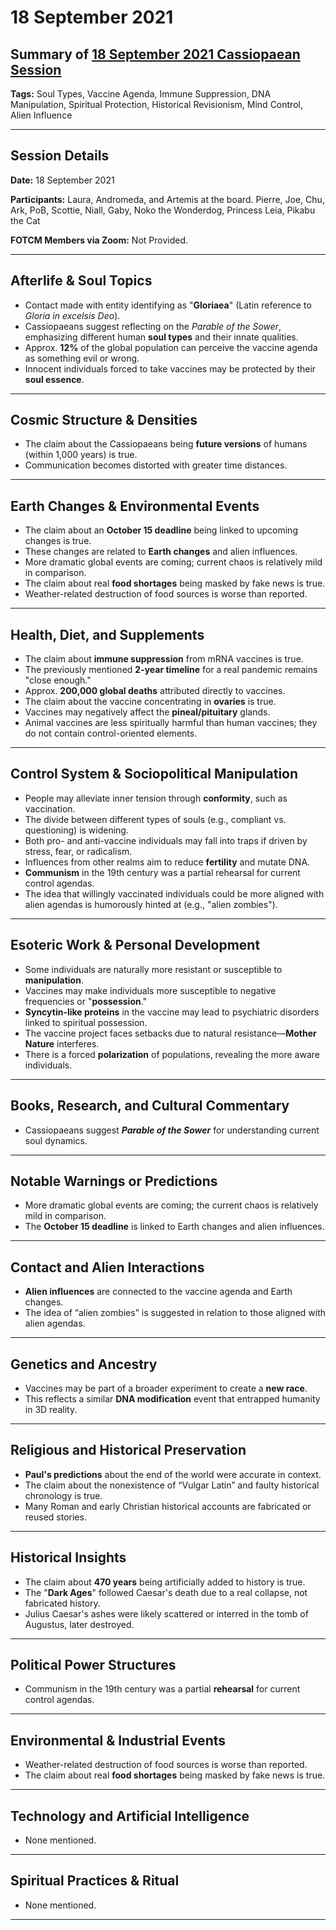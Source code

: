 # 18 September 2021

## Summary of [18 September 2021 Cassiopaean Session](https://cassiopaea.org/forum/threads/session-18-september-2021.51079/)

**Tags:** Soul Types, Vaccine Agenda, Immune Suppression, DNA Manipulation, Spiritual Protection, Historical Revisionism, Mind Control, Alien Influence

---


## Session Details

**Date:** 18 September 2021

**Participants:** Laura, Andromeda, and Artemis at the board. Pierre, Joe, Chu, Ark, PoB, Scottie, Niall, Gaby, Noko the Wonderdog, Princess Leia, Pikabu the Cat

**FOTCM Members via Zoom:** Not Provided.

---


## Afterlife & Soul Topics

- Contact made with entity identifying as "**Gloriaea**" (Latin reference to *Gloria in excelsis Deo*).
- Cassiopaeans suggest reflecting on the *Parable of the Sower*, emphasizing different human **soul types** and their innate qualities.
- Approx. **12%** of the global population can perceive the vaccine agenda as something evil or wrong.
- Innocent individuals forced to take vaccines may be protected by their **soul essence**.

---


## Cosmic Structure & Densities

- The claim about the Cassiopaeans being **future versions** of humans (within 1,000 years) is true.
- Communication becomes distorted with greater time distances.

---


## Earth Changes & Environmental Events

- The claim about an **October 15 deadline** being linked to upcoming changes is true.
- These changes are related to **Earth changes** and alien influences.
- More dramatic global events are coming; current chaos is relatively mild in comparison.
- The claim about real **food shortages** being masked by fake news is true.
- Weather-related destruction of food sources is worse than reported.

---


## Health, Diet, and Supplements

- The claim about **immune suppression** from mRNA vaccines is true.
- The previously mentioned **2-year timeline** for a real pandemic remains "close enough."
- Approx. **200,000 global deaths** attributed directly to vaccines.
- The claim about the vaccine concentrating in **ovaries** is true.
- Vaccines may negatively affect the **pineal/pituitary** glands.
- Animal vaccines are less spiritually harmful than human vaccines; they do not contain control-oriented elements.

---


## Control System & Sociopolitical Manipulation

- People may alleviate inner tension through **conformity**, such as vaccination.
- The divide between different types of souls (e.g., compliant vs. questioning) is widening.
- Both pro- and anti-vaccine individuals may fall into traps if driven by stress, fear, or radicalism.
- Influences from other realms aim to reduce **fertility** and mutate DNA.
- **Communism** in the 19th century was a partial rehearsal for current control agendas.
- The idea that willingly vaccinated individuals could be more aligned with alien agendas is humorously hinted at (e.g., "alien zombies").

---


## Esoteric Work & Personal Development

- Some individuals are naturally more resistant or susceptible to **manipulation**.
- Vaccines may make individuals more susceptible to negative frequencies or "**possession**."
- **Syncytin-like proteins** in the vaccine may lead to psychiatric disorders linked to spiritual possession.
- The vaccine project faces setbacks due to natural resistance—**Mother Nature** interferes.
- There is a forced **polarization** of populations, revealing the more aware individuals.

---


## Books, Research, and Cultural Commentary

- Cassiopaeans suggest ***Parable of the Sower*** for understanding current soul dynamics.

---


## Notable Warnings or Predictions

- More dramatic global events are coming; the current chaos is relatively mild in comparison.
- The **October 15 deadline** is linked to Earth changes and alien influences.

---


## Contact and Alien Interactions

- **Alien influences** are connected to the vaccine agenda and Earth changes.
- The idea of “alien zombies” is suggested in relation to those aligned with alien agendas.

---


## Genetics and Ancestry

- Vaccines may be part of a broader experiment to create a **new race**.
- This reflects a similar **DNA modification** event that entrapped humanity in 3D reality.

---


## Religious and Historical Preservation

- **Paul's predictions** about the end of the world were accurate in context.
- The claim about the nonexistence of “Vulgar Latin” and faulty historical chronology is true.
- Many Roman and early Christian historical accounts are fabricated or reused stories.

---


## Historical Insights

- The claim about **470 years** being artificially added to history is true.
- The "**Dark Ages**" followed Caesar's death due to a real collapse, not fabricated history.
- Julius Caesar's ashes were likely scattered or interred in the tomb of Augustus, later destroyed.

---


## Political Power Structures

- Communism in the 19th century was a partial **rehearsal** for current control agendas.

---


## Environmental & Industrial Events

- Weather-related destruction of food sources is worse than reported.
- The claim about real **food shortages** being masked by fake news is true.

---



## Technology and Artificial Intelligence

- None mentioned.

---


## Spiritual Practices & Ritual

- None mentioned.

---


